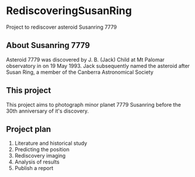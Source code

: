 # RediscoveringSusanRing
Project to rediscover asteroid Susanring 7779

## About Susanring 7779
Asteroid 7779 was discovered by J. B. (Jack) Child at Mt Palomar observatory in on 19 May 1993. Jack subsequently
named the asteroid after Susan Ring, a member of the Canberra Astronomical Society

## This project
This project aims to photograph minor planet 7779 Susanring before the 30th anniversary of it's discovery.

## Project plan

1. Literature and historical study
1. Predicting the position
1. Rediscovery imaging
1. Analysis of results
1. Publish a report


